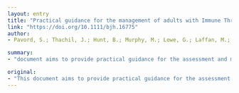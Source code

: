 ```yaml
---
layout: entry
title: "Practical guidance for the management of adults with Immune Thrombocytopenia during the COVID-19 pandemic"
link: "https://doi.org/10.1111/bjh.16775"
author:
- Pavord, S.; Thachil, J.; Hunt, B.; Murphy, M.; Lowe, G.; Laffan, M.; Makris, M.; Newland, A.; Provan, D.; Grainger, J.; Hill, Q.

summary:
- "document aims to provide practical guidance for the assessment and management of patients with thrombocytopenia. It is a consensus written by clinicians with an interest in ITP or coagulation disorders and reviewed by members of the UK ITP forum. The aim is to support clinicians and, although recommendations have been provided, it is not a formal guideline. There is no evidence base to conclude that alternative approaches to treatment are incorrect."

original:
- "This document aims to provide practical guidance for the assessment and management of patients with thrombocytopenia, with a particular focus on Immune Thrombocytopenia (ITP) during the COVID-19 pandemic. The intention is to support clinicians and, although recommendations have been provided, it is not a formal guideline. Nor is there sufficient evidence base to conclude that alternative approaches to treatment are incorrect. Instead, it is a consensus written by clinicians with an interest in ITP or coagulation disorders and reviewed by members of the UK ITP forum."
---
```


